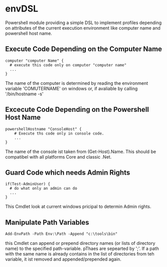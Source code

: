# envDSL
Powershell module providing a simple DSL to implement profiles depending on attributes of the current execution environment like computer name and powershell host name. 

## Execute Code Depending on the Computer Name

```
computer "computer Name" {
  # execute this code only on computer "computer name"
  ...
}
```
The name of the computer is determined by reading the environment variable 'COMUTERNAME' on windows or, if avaliable by calling '/bin/hostname -s'

## Excecute Code Depending on the Powershell Host Name

```
powershellHostname "ConsoleHost" {
    # Execute ths code only in console code.
    ...
}
```
The name of the console ist taken from (Get-Host).Name. This should be compatibel with all platforms Core and classic .Net.

##  Guard Code which needs Admin Rights

```
if(Test-AdminUser) {
  # do what only an admin can do
  ...
}
```
This Cmdlet look at current windows pricipal to determin Admin rights. 

## Manipulate Path Variables

```
Add-EnvPath -Path Env:\Path -Append "c:\tools\bin"
```

this Cmdlet can append or prepend directory names (or lists of directory name) to the specified path-variable. pThaes are sepearted by ';'.
If a path with the same name is already contains in the list of directories from teh variable, it ist removed and appended/prepended again.
